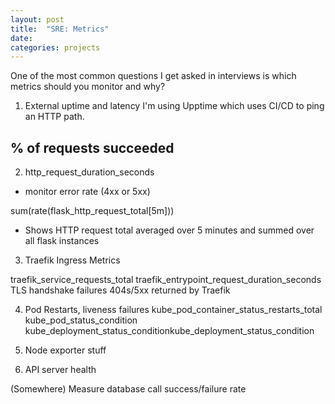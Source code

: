 ```yaml
---
layout: post
title:  "SRE: Metrics"
date:   
categories: projects
---
```

One of the most common questions I get asked in interviews is which metrics should you monitor and why?<!--break-->

1. External uptime and latency
I'm using Upptime which uses CI/CD to ping an HTTP path. 

## % of requests succeeded 

2. http_request_duration_seconds
  - monitor error rate (4xx or 5xx)

sum(rate(flask_http_request_total[5m]))
  - Shows HTTP request total averaged over 5 minutes and summed over all flask instances

3. Traefik Ingress Metrics

traefik_service_requests_total
traefik_entrypoint_request_duration_seconds
TLS handshake failures
404s/5xx returned by Traefik

4. Pod Restarts, liveness failures
kube_pod_container_status_restarts_total
kube_pod_status_condition
kube_deployment_status_conditionkube_deployment_status_condition

5. Node exporter stuff

6. API server health

(Somewhere) Measure database call success/failure rate
